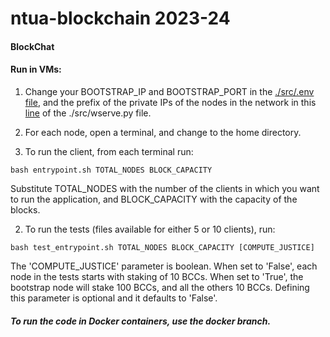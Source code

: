 # ntua-blockchain 2023-24

<!-- <p align="center">
  <img src="./images/logo.png" max-width="50%" />
</p> -->

#### BlockChat


#### Run in VMs:

1. Change your BOOTSTRAP_IP and BOOTSTRAP_PORT in the [./src/.env file](https://github.com/tomkosm/ntua-blockchain/blob/main/src/.env), and the prefix of the private IPs of the nodes in the network in this [line](https://github.com/tomkosm/ntua-blockchain/blob/main/src/wserve.py#L23) of the ./src/wserve.py file.

2. For each node, open a terminal, and change to the home directory.

3. To run the client, from each terminal run:

```
bash entrypoint.sh TOTAL_NODES BLOCK_CAPACITY
```

Substitute TOTAL_NODES with the number of the clients in which you want to run the application, and BLOCK_CAPACITY with the capacity of the blocks.

2. To run the tests (files available for either 5 or 10 clients), run:

```
bash test_entrypoint.sh TOTAL_NODES BLOCK_CAPACITY [COMPUTE_JUSTICE]
```

The 'COMPUTE_JUSTICE' parameter is boolean. When set to 'False', each node in the tests starts with staking of 10 BCCs. When set to 'True', the bootstrap node will stake 100 BCCs, and all the others 10 BCCs. Defining this parameter is optional and it defaults to 'False'.


##### To run the code in Docker containers, use the docker branch.
